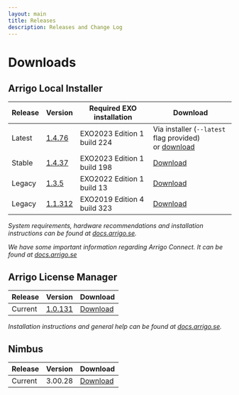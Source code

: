 ```yaml
---
layout: main
title: Releases
description: Releases and Change Log
---
```


# Downloads

## Arrigo Local Installer

| Release  | Version                                      | Required EXO installation | Download |
| -------- | -------------------------------------------- | ------------------------- | --------    
| Latest   | [1.4.76](./arrigolocalinstaller.html#1476) | EXO2023 Edition 1 build 224 | Via installer (`--latest` flag provided)<br />or [download](https://arrigo.blob.core.windows.net/arrigo/latest/ArrigoLocalInstaller-EXO2023Edition1_224-1.4.76.exe) |
| Stable   | [1.4.37](./arrigolocalinstaller.html#1437) | EXO2023 Edition 1 build 198 | [Download](https://arrigo.blob.core.windows.net/arrigo/stable/ArrigoLocalInstaller-EXO2023Edition1_198-1.4.37.exe) |
| Legacy | [1.3.5](./arrigolocalinstaller.html#135) | EXO2022 Edition 1 build 13 | [Download](https://arrigo.blob.core.windows.net/arrigo/stable/ArrigoLocalInstaller-EXO2022Edition1_13-1.3.5.exe) |
| Legacy | [1.1.312](./arrigolocalinstaller.html#11312) | EXO2019 Edition 4 build 323 | [Download](https://arrigo.blob.core.windows.net/arrigo/stable/ArrigoLocalInstaller-EXO2019Edition4_323-1.1.312.exe) |

*System requirements, hardware recommendations and installation instructions can be found at [docs.arrigo.se](https://docs.arrigo.se/Install%20and%20Configure).*

*We have some important information regarding Arrigo Connect. It can be found at [docs.arrigo.se](https://docs.arrigo.se/Troubleshooting/Arrigo%20Local/01_ArrigoConnect/)*

## Arrigo License Manager

| Release  | Version                                      |  Download |
| -------- | -------------------------------------------- |  --------------------------------- |
| Current  | [1.0.131](./arrigolicensemanager.html#10131)   |  [Download](https://arrigo.blob.core.windows.net/arrigo/stable/License-Manager-Installer.1.0.131.exe) |

*Installation instructions and general help can be found at [docs.arrigo.se](https://docs.arrigo.se/Install%20and%20Configure/02_Arrigo%20License%20Manager%20installer/).*

## Nimbus

| Release  | Version                                      |  Download |
| -------- | -------------------------------------------- |  --------------------------------- |
| Current  | 3.00.28   |  [Download](https://arrigo.blob.core.windows.net/arrigo/Nimbus-AlarmServer3.00.28-ArrigoSetup.exe) |
